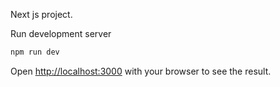  Next js project.



 Run development server

```bash
npm run dev


```

Open [http://localhost:3000](http://localhost:3000) with your browser to see the result.




